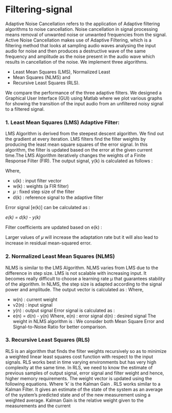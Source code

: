 # Filtering-signal
Adaptive Noise Cancellation refers to the application of Adaptive filtering
algorithms to noise cancellation. Noise cancellation in signal processing means
removal of unwanted noise or unwanted frequencies from the signal. Active
Noise Cancellation makes use of Adaptive Filtering, which is a filtering method
that looks at sampling audio waves analysing the input audio for noise and then
produces a destructive wave of the same frequency and amplitude as the noise
present in the audio wave which results in cancellation of the noise. We
implement three algorithms.
- Least Mean Squares (LMS), Normalized Least
- Mean Squares (NLMS) and 
- Recursive Least Squares (RLS). 

We compare the performance of the three adaptive filters.
We designed a Graphical User Interface (GUI) using Matlab where we plot various graphs for showing the
transition of the input audio from an unfiltered noisy signal to a filtered signal.


### 1. Least Mean Squares (LMS) Adaptive Filter:

LMS Algorithm is derived from the steepest descent algorithm. We find out the gradient at every iteration. LMS filters find the filter weights by producing the least mean square squares of the error signal. In this algorithm, the filter is updated based on the error at the given current time.The LMS Algorithm iteratively changes the weights of a Finite Response Filter (FIR).
The output signal, y(k) is calculated as follows :

Where,
 - u(k) : input filter vector
 - w(k) : weights (a FIR filter)
 - 𝜇 : fixed step size of the filter
 - d(k) : reference signal to the adaptive filter

Error signal [e(k)] can be calculated as :

*e(k) = d(k) - y(k)*

Filter coefficients are updated based on e(k) :

Larger values of 𝜇 will increase the adaptation rate but it will also lead to
increase in residual mean-squared error.


### 2. Normalized Least Mean Squares (NLMS)

NLMS is similar to the LMS Algorithm. NLMS varies from LMS due to the
difference in step size. LMS is not scalable with increasing input. It becomes
really difficult to choose a learning rate μ that guarantees stability of the
algorithm. In NLMS, the step size is adapted according to the signal power and
amplitude.
The output vector is calculated as :
Where,
 - w(n) : current weight
 - v2(n) : input signal
 - y(n) : output signal
Error signal is calculated as :
 - e(n) = d(n) - y(n)
Where,
e(n) : error signal
d(n) : desired signal
The weight in NLMS algorithm is :
We consider both Mean Square Error and Signal-to-Noise Ratio for better
comparison.

### 3. Recursive Least Squares (RLS)

RLS is an algorithm that finds the filter weights recursively so as to minimize a
weighted linear least squares cost function with respect to the input signals. RLS
works best in time varying environments but has very high complexity at the
same time. In RLS, we need to know the estimate of previous samples of output
signal, error signal and filter weight and hence, higher memory requirements.
The weight vector is updated using the following equations. Where ‘k’ is the
Kalman Gain . RLS works similar to a Kalman Filter. It gives an estimate of the
state of the system as an average of the system’s predicted state and of the new
measurement using a weighted average. Kalman Gain is the relative weight
given to the measurements and the current
